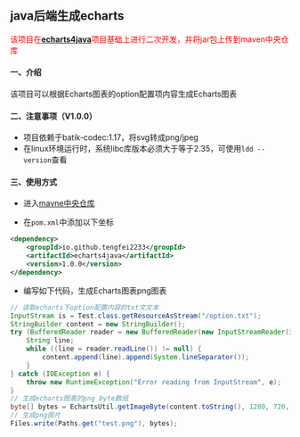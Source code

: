 ## java后端生成echarts

<font color=red>该项目在[**echarts4java**](https://github.com/bajie-git/echarts4java)项目基础上进行二次开发，并将jar包上传到maven中央仓库</font>

#### 一、介绍

该项目可以根据Echarts图表的option配置项内容生成Echarts图表

#### 二、注意事项（V1.0.0）
* 项目依赖于batik-codec:1.17，将svg转成png/jpeg
* 在linux环境运行时，系统libc库版本必须大于等于2.35，可使用`ldd --version`查看

#### 三、使用方式

* 进入[mavne中央仓库](https://central.sonatype.com/)

* 在`pom.xml`中添加以下坐标

```xml
<dependency>
    <groupId>io.github.tengfei2233</groupId>
    <artifactId>echarts4java</artifactId>
    <version>1.0.0</version>
</dependency>
```

* 编写如下代码，生成Echarts图表png图表

```java
// 读取echarts下option配置内容的txt文文本
InputStream is = Test.class.getResourceAsStream("/option.txt");
StringBuilder content = new StringBuilder();
try (BufferedReader reader = new BufferedReader(new InputStreamReader(is, StandardCharsets.UTF_8))) {
    String line;
    while ((line = reader.readLine()) != null) {
        content.append(line).append(System.lineSeparator());
    }
} catch (IOException e) {
    throw new RuntimeException("Error reading from InputStream", e);
}
// 生成echarts图表的png byte数组
byte[] bytes = EchartsUtil.getImageByte(content.toString(), 1280, 720, Echarts.ImageType.PNG);
// 生成png图片
Files.write(Paths.get("test.png"), bytes);
```

